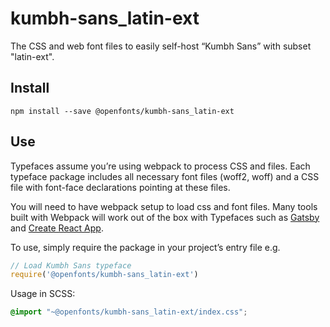 
# kumbh-sans_latin-ext

The CSS and web font files to easily self-host “Kumbh Sans” with subset "latin-ext".

## Install

`npm install --save @openfonts/kumbh-sans_latin-ext`

## Use

Typefaces assume you’re using webpack to process CSS and files. Each typeface
package includes all necessary font files (woff2, woff) and a CSS file with
font-face declarations pointing at these files.

You will need to have webpack setup to load css and font files. Many tools built
with Webpack will work out of the box with Typefaces such as [Gatsby](https://github.com/gatsbyjs/gatsby)
and [Create React App](https://github.com/facebookincubator/create-react-app).

To use, simply require the package in your project’s entry file e.g.

```javascript
// Load Kumbh Sans typeface
require('@openfonts/kumbh-sans_latin-ext')
```

Usage in SCSS:
```scss
@import "~@openfonts/kumbh-sans_latin-ext/index.css";
```
